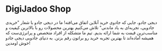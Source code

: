 # DigiJadoo Shop

دیجی جادو، جایی که جادوی خرید آنلاین اتفاق می‌افته! ما در دیجی جادو با شعار "خریدی جادویی، تجربه‌ای به یاد ماندنی" تلاش می‌کنیم بهترین محصولات رو با بالاترین کیفیت و مناسب‌ترین قیمت به شما ارائه بدیم. تیم ما متشکله از افراد متخصص و پرانرژی‌ست که همیشه آماده‌اند تا بهترین تجربه خرید رو براتون رقم بزنن. به دنیای جادویی دیجی جادو خوش اومدین!